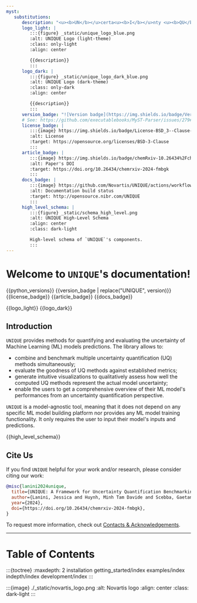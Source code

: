```yaml
---
myst:
   substitutions:
      description: "<u><b>UN</b></u>certa<u><b>I</b></u>nty <u><b>QU</b></u>antification b<u><b>E</b></u>nchmark: a Python library for benchmarking uncertainty estimation and quantification methods for Machine Learning models predictions."
      logo_light: |
         :::{figure} _static/unique_logo_blue.png
         :alt: UNIQUE Logo (light-theme)
         :class: only-light
         :align: center

         {{description}}
         :::
      logo_dark: |
         :::{figure} _static/unique_logo_dark_blue.png
         :alt: UNIQUE Logo (dark-theme)
         :class: only-dark
         :align: center

         {{description}}
         :::
      version_badge: "![Version badge](https://img.shields.io/badge/Version-vUNIQUE-green)"
      # See: https://github.com/executablebooks/MyST-Parser/issues/279#issuecomment-752948379
      license_badge: |
         :::{image} https://img.shields.io/badge/License-BSD_3--Clause-red
         :alt: License
         :target: https://opensource.org/licenses/BSD-3-Clause
         :::
      article_badge: |
         :::{image} https://img.shields.io/badge/chemRxiv-10.26434%2Fchemrxiv--2024--fmbgk-yellow
         :alt: Paper's DOI
         :target: https://doi.org/10.26434/chemrxiv-2024-fmbgk
         :::
      docs_badge: |
         :::{image} https://github.com/Novartis/UNIQUE/actions/workflows/docs.yml/badge.svg?branch=main
         :alt: Documentation build status
         :target: http://opensource.nibr.com/UNIQUE
         :::
      high_level_schema: |
         :::{figure} _static/schema_high_level.png
         :alt: UNIQUE High-Level Schema
         :align: center
         :class: dark-light

         High-level schema of `UNIQUE`'s components.
         :::
---
```


# Welcome to `UNIQUE`'s documentation!

{{python_versions}} {{version_badge | replace("UNIQUE", version)}} {{license_badge}} {{article_badge}} {{docs_badge}}

{{logo_light}} {{logo_dark}}

## Introduction

`UNIQUE` provides methods for quantifying and evaluating the uncertainty of Machine Learning (ML) models predictions. The library allows to:
* combine and benchmark multiple uncertainty quantification (UQ) methods simultaneously;
* evaluate the goodness of UQ methods against established metrics;
* generate intuitive visualizations to qualitatively assess how well the computed UQ methods represent the actual model uncertainty;
* enable the users to get a comprehensive overview of their ML model's performances from an uncertainty quantification perspective.

`UNIQUE` is a model-agnostic tool, meaning that it does not depend on any specific ML model building platform nor provides any ML model training functionality. It only requires the user to input their model's inputs and predictions.

{{high_level_schema}}

## Cite Us

If you find `UNIQUE` helpful for your work and/or research, please consider citing our work:

```bibtex
@misc{lanini2024unique,
  title={UNIQUE: A Framework for Uncertainty Quantification Benchmarking},
  author={Lanini, Jessica and Huynh, Minh Tam Davide and Scebba, Gaetano and Schneider, Nadine and Rodr{\'\i}guez-P{\'e}rez, Raquel},
  year={2024},
  doi={https://doi.org/10.26434/chemrxiv-2024-fmbgk},
}
```

To request more information, check out [Contacts & Acknowledgements](development/contacts.md#contacts--acknowledgements).


---

# Table of Contents

:::{toctree}
:maxdepth: 2
installation
getting_started/index
examples/index
indepth/index
development/index
:::

:::{image} ./_static/novartis_logo.png
:alt: Novartis logo
:align: center
:class: dark-light
:::
